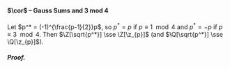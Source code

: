 #### $\cor$ – Gauss Sums and 3 mod 4
Let $p^* = (-1)^{\frac{p-1}{2}}p$, so $p^* = p$ if $p \equiv 1 \mod 4$ and $p^* = - p$ if $p \equiv 3 \mod 4$. Then 
$\Z[\sqrt{p^*}] \sse \Z[\z_{p}]$ (and $\Q[\sqrt{p^*}] \sse \Q[\z_{p}]$).

##### *Proof.*